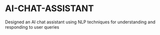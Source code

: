 # AI-CHAT-ASSISTANT
Designed an AI chat assistant using NLP techniques for understanding and responding to user queries
